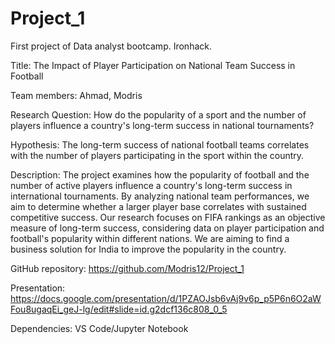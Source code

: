 # Project_1
First project of Data analyst bootcamp. Ironhack.

Title: 
The Impact of Player Participation on National Team Success in Football

Team members: 
Ahmad, Modris

Research Question:
How do the popularity of a sport and the number of players influence a country's long-term success in national tournaments?

Hypothesis:
The long-term success of national football teams correlates with the number of players participating in the sport within the country.

Description: 
The project examines how the popularity of football and the number of active players influence a country's long-term success in international tournaments. By analyzing national team performances, we aim to determine whether a larger player base correlates with sustained competitive success. Our research focuses on FIFA rankings as an objective measure of long-term success, considering data on player participation and football's popularity within different nations. We are aiming to find a business solution for India to improve the popularity in the country.

GitHub repository:
https://github.com/Modris12/Project_1

Presentation:
https://docs.google.com/presentation/d/1PZAOJsb6vAj9v6p_p5P6n6O2aWFou8ugaqEi_geJ-lg/edit#slide=id.g2dcf136c808_0_5

Dependencies:
VS Code/Jupyter Notebook





